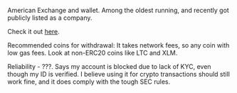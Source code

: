 American Exchange and wallet. Among the oldest running, and recently got publicly listed as a company.

Check it out [here](https://www.coinbase.com/join/561e1e19480e7128be0001a3).

Recommended coins for withdrawal: It takes network fees, so any coin with low gas fees. Look at non-ERC20 coins like LTC and XLM.

Reliability - ???. Says my account is blocked due to lack of KYC, even though my ID is verified. I believe using it for crypto transactions should still work fine, and it does comply with the tough SEC rules.